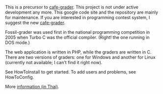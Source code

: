 This is a precursor to [cafe-grader](http://code.google.com/p/cafe-grader/).  This project is not under active development any more.  This google code site and the repository are mainly for maintenance.  If you are interested in programming contest system, I suggest the new [cafe-grader](http://code.google.com/p/cafe-grader/).

Fossil-grader was used first in the national programming competition in 2005 when Turbo C was the official compiler.  (Right! the one running in DOS mode.)

The web application is written in PHP, while the graders are written in C.  There are two versions of graders: one for Windows and another for Linux (currently not available; I can't find it right now).

See HowToInstall to get started.  To add users and problems, see HowToConfig.

More [information (in Thai)](http://theory.cpe.ku.ac.th/wiki/index.php/Grader_on_Windows_with_TC).